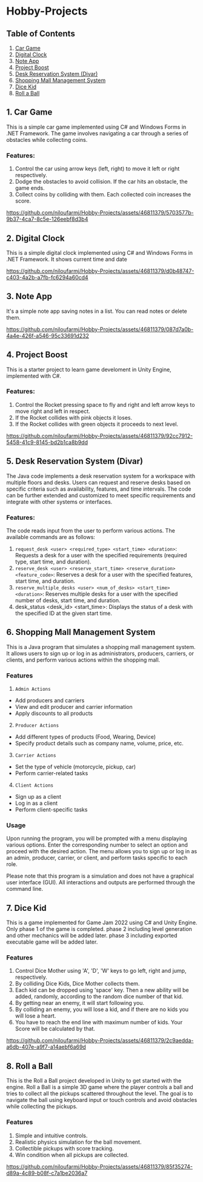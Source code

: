 # Hobby-Projects

## Table of Contents
1. [Car Game](#1-car-game)
2. [Digital Clock](#2-digital-clock)
3. [Note App](#3-note-app)
4. [Project Boost](#4-project-boost)
5. [Desk Reservation System (Divar)](#5-desk-reservation-system-divar)
6. [Shopping Mall Management System](#6-shopping-mall-management-system)
7. [Dice Kid](#7-dice-kid)
8. [Roll a Ball](#8-roll-a-ball)

## 1. Car Game
This is a simple car game implemented using C# and Windows Forms in .NET Framework. The game involves navigating a car through a series of obstacles while collecting coins.

### Features:
1. Control the car using arrow keys (left, right) to move it left or right respectively.
2. Dodge the obstacles to avoid collision. If the car hits an obstacle, the game ends.
3. Collect coins by colliding with them. Each collected coin increases the score.



https://github.com/niloufarmj/Hobby-Projects/assets/46811379/5703577b-9b37-4ca7-8c5e-126eebf8d3b4

## 2. Digital Clock
This is a simple digital clock implemented using C# and Windows Forms in .NET Framework. It shows current time and date



https://github.com/niloufarmj/Hobby-Projects/assets/46811379/d0b48747-c403-4a2b-a7fb-fc6294a60cd4

## 3. Note App
It's a simple note app saving notes in a list. You can read notes or delete them. 




https://github.com/niloufarmj/Hobby-Projects/assets/46811379/087d7a0b-4a4e-426f-a546-95c33691d232


## 4. Project Boost
This is a starter project to learn game develoment in Unity Engine, implemented with C#.

### Features:
1. Control the Rocket pressing space to fly and right and left arrow keys to move right and left in respect.
2. If the Rocket collides with pink objects it loses.
3. If the Rocket collides with green objects it proceeds to next level.


https://github.com/niloufarmj/Hobby-Projects/assets/46811379/92cc7912-5458-41c9-8145-bd2b1ca8b9dd


## 5. Desk Reservation System (Divar)

The Java code implements a desk reservation system for a workspace with multiple floors and desks. Users can request and reserve desks based on specific criteria such as availability, features, and time intervals. The code can be further extended and customized to meet specific requirements and integrate with other systems or interfaces.

### Features:
The code reads input from the user to perform various actions. The available commands are as follows:

1. `request_desk <user> <required_type> <start_time> <duration>`: Requests a desk for a user with the specified requirements (required type, start time, and duration).
2. `reserve_desk <user> <reserve_start_time> <reserve_duration> <feature_code>`: Reserves a desk for a user with the specified features, start time, and duration.
3. `reserve_multiple_desks <user> <num_of_desks> <start_time> <duration>`: Reserves multiple desks for a user with the specified number of desks, start time, and duration.
4. desk_status <desk_id> <start_time>: Displays the status of a desk with the specified ID at the given start time.


## 6. Shopping Mall Management System
This is a Java program that simulates a shopping mall management system. It allows users to sign up or log in as administrators, producers, carriers, or clients, and perform various actions within the shopping mall.

### Features
1. `Admin Actions`
  - Add producers and carriers
  - View and edit producer and carrier information
  - Apply discounts to all products

2. `Producer Actions`
  - Add different types of products (Food, Wearing, Device)
  - Specify product details such as company name, volume, price, etc.

3. `Carrier Actions`
  - Set the type of vehicle (motorcycle, pickup, car)
  - Perform carrier-related tasks

4. `Client Actions`
  - Sign up as a client
  - Log in as a client
  - Perform client-specific tasks

### Usage

Upon running the program, you will be prompted with a menu displaying various options. Enter the corresponding number to select an option and proceed with the desired action. The menu allows you to sign up or log in as an admin, producer, carrier, or client, and perform tasks specific to each role.

Please note that this program is a simulation and does not have a graphical user interface (GUI). All interactions and outputs are performed through the command line.


## 7. Dice Kid
This is a game implemented for Game Jam 2022 using C# and Unity Engine. 
Only phase 1 of the game is completed. 
phase 2 including level generation and other mechanics will be added later. 
phase 3 including exported executable game will be added later.

### Features
1. Control Dice Mother using 'A', 'D', 'W' keys to go left, right and jump, respectively.
2. By colliding Dice Kids, Dice Mother collects them.
3. Each kid can be dropped using 'space' key. Then a new ability will be added, randomly, according to the random dice number of that kid.
4. By getting near an enemy, it will start following you.
5. By colliding an enemy, you will lose a kid, and if there are no kids you will lose a heart.
6. You have to reach the end line with maximum number of kids. Your Score will be calculated by that.

   


https://github.com/niloufarmj/Hobby-Projects/assets/46811379/2c9aedda-a6db-407e-a9f7-a14aebf6a69d


## 8. Roll a Ball

This is the Roll a Ball project developed in Unity to get started with the engine. Roll a Ball is a simple 3D game where the player controls a ball and tries to collect all the pickups scattered throughout the level. The goal is to navigate the ball using keyboard input or touch controls and avoid obstacles while collecting the pickups.

### Features

1. Simple and intuitive controls.
2. Realistic physics simulation for the ball movement.
3. Collectible pickups with score tracking.
4. Win condition when all pickups are collected.



https://github.com/niloufarmj/Hobby-Projects/assets/46811379/85f35274-d89a-4c89-b08f-c7a1be2036a7


